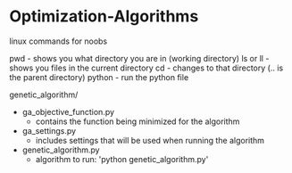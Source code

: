 # Optimization-Algorithms

linux commands for noobs

pwd - shows you what directory you are in (working directory)
ls or ll - shows you files in the current directory
cd <directory> - changes to that directory (.. is the parent directory)
python <file> - run the python file


genetic_algorithm/
* ga_objective_function.py
    - contains the function being minimized for the algorithm
* ga_settings.py
    - includes settings that will be used when running the algorithm
* genetic_algorithm.py
    - algorithm to run: 'python genetic_algorithm.py'
